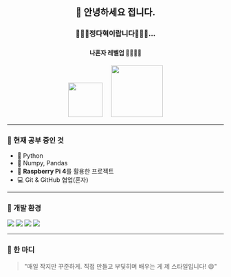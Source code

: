 <h2 align="center">👋 안녕하세요 접니다.</h2>
<h3 align="center"> 🏃‍♂️‍➡️정다혁이랍니다🏃‍♂️‍➡️...<h3>
  <h4 align="center"> 나혼자 레벨업 🏋️‍♀️🏋️‍♀️ <h4>
<p align="center">
  <img src="https://cdn.jsdelivr.net/gh/devicons/devicon/icons/python/python-original.svg" width="80" />
  &nbsp;&nbsp;&nbsp;&nbsp;
  <img src="https://upload.wikimedia.org/wikipedia/commons/3/3e/Raspberry_Pi_4_Model_B_-_Side.jpg" width="120" />
</p>

---

### 🧠 현재 공부 중인 것
- 🐍 Python 
- 🧮 Numpy, Pandas
- 🍓 **Raspberry Pi 4**를 활용한 프로젝트
- 💻 Git & GitHub 협업(혼자)

---

### 🔧 개발 환경
<img src="https://img.shields.io/badge/Python-3776AB?style=flat&logo=python&logoColor=white"/>
<img src="https://img.shields.io/badge/RaspberryPi-C51A4A?style=flat&logo=raspberrypi&logoColor=white"/>
<img src="https://img.shields.io/badge/VSCode-007ACC?style=flat&logo=visual-studio-code&logoColor=white"/>
<img src="https://img.shields.io/badge/Git-F05032?style=flat&logo=git&logoColor=white"/>

---

### 💬 한 마디
> "매일 작지만 꾸준하게. 직접 만들고 부딪히며 배우는 게 제 스타일입니다! 😄"

